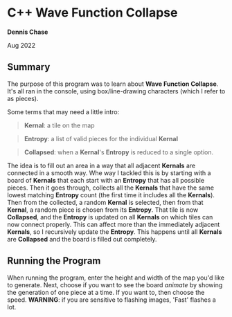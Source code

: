 # C++ Wave Function Collapse

**Dennis Chase**

Aug 2022

## Summary

The purpose of this program was to learn about **Wave Function Collapse**. 
It's all ran in the console, using box/line-drawing characters (which I refer to as pieces). 

Some terms that may need a little intro:

> **Kernal**: a tile on the map

> **Entropy**: a list of valid pieces for the individual **Kernal**

> **Collapsed**: when a **Kernal**'s  **Entropy** is reduced to a single option.


The idea is to fill out an area in a way that all adjacent **Kernals** are connected in a smooth way.
Whe way I tackled this is by starting with a board of **Kernals** that each start with an **Entropy** that has all possible pieces.
Then it goes through, collects all the **Kernals** that have the same lowest matching **Entropy** count (the first time it includes all the **Kernals**).
Then from the collected, a random **Kernal** is selected, then from that **Kernal**, a random piece is chosen from its **Entropy**. 
That tile is now **Collapsed**, and the **Entropy** is updated on all **Kernals** on which tiles can now connect properly.
This can affect more than the immediately adjacent **Kernals**, so I recursively update the **Entropy**.
This happens until all **Kernals** are **Collapsed** and the board is filled out completely.

## Running the Program

When running the program, enter the height and width of the map you'd like to generate.
Next, choose if you want to see the board *animate* by showing the generation of one piece at a time. 
If you want to, then choose the speed.
**WARNING**: if you are sensitive to flashing images, 'Fast' flashes a lot.
